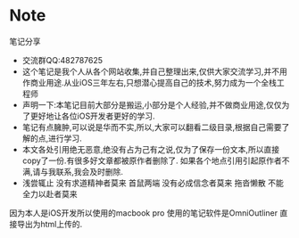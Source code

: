 # Note
笔记分享


- 交流群QQ:482787625
- 这个笔记是我个人从各个网站收集,并自己整理出来,仅供大家交流学习,并不用作商业用途.从业iOS三年左右,只想潜心提高自己的技术,努力成为一个全栈工程师
- 声明一下:本笔记目前大部分是搬运,小部分是个人经验,并不做商业用途,仅仅为了更好地让各位iOS开发者更好的学习.
- 笔记有点臃肿,可以说是华而不实,所以,大家可以翻看二级目录,根据自己需要了解的点,进行学习.
- 本文各处引用绝无恶意,绝没有占为己有之说,仅为了保存一份文本,所以直接copy了一份.有很多好文章都被原作者删除了.
如果各个地点引用引起原作者不满,请与我联系,我会及时删除.
- 浅尝辄止 没有求道精神者莫来
首鼠两端 没有必成信念者莫来
拖沓懒散 不能全力以赴者莫来

因为本人是iOS开发所以使用的macbook pro 使用的笔记软件是OmniOutliner 直接导出为html上传的.
